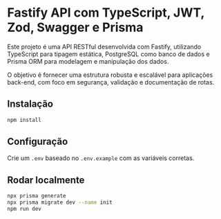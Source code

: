 # Fastify API com TypeScript, JWT, Zod, Swagger e Prisma
Este projeto é uma API RESTful desenvolvida com Fastify, utilizando TypeScript para tipagem estática, PostgreSQL como banco de dados e Prisma ORM para modelagem e manipulação dos dados.

O objetivo é fornecer uma estrutura robusta e escalável para aplicações back-end, com foco em segurança, validação e documentação de rotas.
## Instalação

```bash
npm install
```

## Configuração

Crie um `.env` baseado no `.env.example` com as variáveis corretas.

## Rodar localmente

```bash
npx prisma generate
npx prisma migrate dev --name init
npm run dev
```
